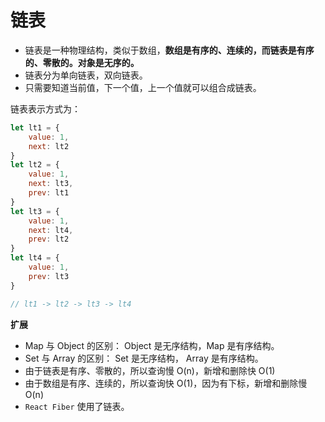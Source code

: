 # 链表

- 链表是一种物理结构，类似于数组，**数组是有序的、连续的，而链表是有序的、零散的。对象是无序的。**
- 链表分为单向链表，双向链表。
- 只需要知道当前值，下一个值，上一个值就可以组合成链表。

链表表示方式为：

```javascript
let lt1 = {
    value: 1,
    next: lt2
}
let lt2 = {
    value: 1,
    next: lt3,
    prev: lt1
}
let lt3 = {
    value: 1,
    next: lt4,
    prev: lt2
}
let lt4 = {
    value: 1,
    prev: lt3
}

// lt1 -> lt2 -> lt3 -> lt4
```

**扩展**

- Map 与 Object 的区别： Object 是无序结构，Map 是有序结构。
- Set 与 Array 的区别： Set 是无序结构， Array 是有序结构。
- 由于链表是有序、零散的，所以查询慢 O(n)，新增和删除快 O(1)
- 由于数组是有序、连续的，所以查询快 O(1)，因为有下标，新增和删除慢 O(n)
- `React Fiber` 使用了链表。
